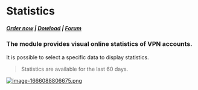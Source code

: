 # Statistics

#####  [Order now](https://puqcloud.com/index.php?rp=/store/whmcs-module-business-vpn) | [Dowload](https://panel.puqcloud.com/link.php?id=33) | [Forum](https://panel.puqcloud.com/link.php?id=39)

### The module provides visual online statistics of VPN accounts.

It is possible to select a specific data to display statistics.

>Statistics are available for the last 60 days.

[![image-1666088806675.png](https://doc.puq.info/uploads/images/gallery/2022-10/scaled-1680-/image-1666088806675.png)](https://doc.puq.info/uploads/images/gallery/2022-10/image-1666088806675.png)
